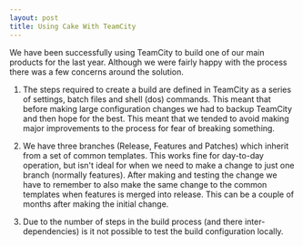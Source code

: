 ```yaml
---
layout: post
title: Using Cake With TeamCity
---
```


We have been successfully using TeamCity to build one of our main products for the last year.  Although we were fairly happy with the process there was a few concerns around the solution.

1. The steps required to create a build are defined in TeamCity as a series of settings,  batch files and shell (dos) commands.  This meant that before making large configuration changes we had to backup TeamCity and then hope for the best.  This meant that we tended to avoid making major improvements to the process for fear of breaking something.

2. We have three branches (Release, Features and Patches) which inherit from a set of common templates.  This works fine for day-to-day operation,  but isn't ideal for when we need to make a change to just one branch (normally features).  After making and testing the change we have to remember to also make the same change to the common templates when features is merged into release.  This can be a couple of months after making the initial change.

3. Due to the number of steps in the build process (and there inter-dependencies) is it not possible to test the build configuration locally.



